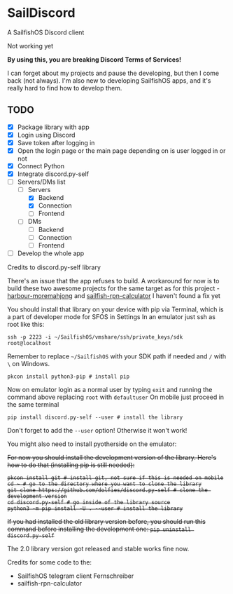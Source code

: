 # SailDiscord

A SailfishOS Discord client

Not working yet

**By using this, you are breaking Discord Terms of Services!**

I can forget about my projects and pause the developing, but then I come back (not always). I'm also new to developing SailfishOS apps, and it's really hard to find how to develop them.

## TODO

- [X] Package library with app
- [X] Login using Discord
- [X] Save token after logging in
- [X] Open the login page or the main page depending on is user logged in or not
- [X] Connect Python
- [X] Integrate discord.py-self
- [ ] Servers/DMs list
	- [ ] Servers
		- [X] Backend
		- [X] Connection
		- [ ] Frontend
	- [ ] DMs
		- [ ] Backend
		- [ ] Connection
		- [ ] Frontend
- [ ] Develop the whole app

Credits to discord.py-self library

There's an issue that the app refuses to build. A workaround for now is to build these two awesome projects for the same target as for this project - [harbour-moremahjong](https://github.com/poetaster/harbour-moremahjong) and [sailfish-rpn-calculator](https://github.com/poetaster/sailfish-rpn-calculator)
I haven't found a fix yet

You should install that library on your device with pip via Terminal, which is a part of developer mode for SFOS in Settings
In an emulator just ssh as root like this:

	ssh -p 2223 -i ~/SailfishOS/vmshare/ssh/private_keys/sdk root@localhost

Remember to replace `~/SailfishOS` with your SDK path if needed and `/` with `\` on Windows.

	pkcon install python3-pip # install pip

Now on emulator login as a normal user by typing `exit` and running the command above replacing `root` with `defaultuser`
On mobile just proceed in the same terminal

	pip install discord.py-self --user # install the library

Don't forget to add the `--user` option! Otherwise it won't work!

You might also need to install pyotherside on the emulator:

	

<strike>
For now you should install the development version of the library. Here's how to do that (installing pip is still needed):

	pkcon install git # install git, not sure if this is needed on mobile
	cd ~ # go to the directory where you want to clone the library
	git clone https://github.com/dolfies/discord.py-self # clone the development version
	cd discord.py-self # go inside of the library source
	python3 -m pip install -U . --user # install the library

If you had installed the old library version before, you should run this command before installing the development one: `pip uninstall discord.py-self`
</strike>

The 2.0 library version got released and stable works fine now.



Credits for some code to the:
- SailfishOS telegram client Fernschreiber
- sailfish-rpn-calculator

